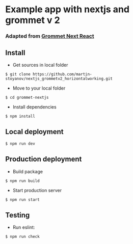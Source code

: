 # Example app with nextjs and grommet v 2

### Adapted from  [Grommet Next React](https://github.com/grommet/next-sample)

## Install
  
  * Get sources in local folder
  ```
  $ git clone https://github.com/martin-stoyanov/nextjs_grommetv2_horizontalworking.git
  ```

  * Move to your local folder
  ```
  $ cd grommet-nextjs
  ```

  * Install dependencies
  ```
  $ npm install
  ```
## Local deployment

  ```
  $ npm run dev
  ```

## Production deployment

  * Build package

  ```
  $ npm run build
  ```

  * Start production server

  ```
  $ npm run start
  ```

## Testing
 
 * Run eslint:

  ```
  $ npm run check
  ```
